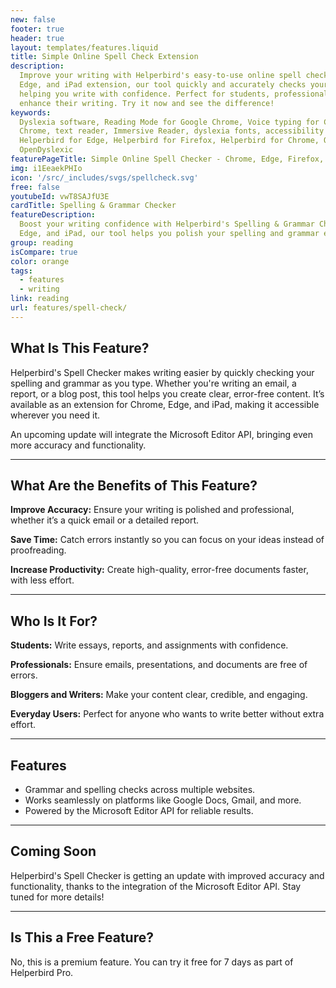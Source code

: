 ```yaml
---
new: false
footer: true
header: true
layout: templates/features.liquid
title: Simple Online Spell Check Extension
description:
  Improve your writing with Helperbird's easy-to-use online spell checker. Available as a Chrome,
  Edge, and iPad extension, our tool quickly and accurately checks your spelling and grammar,
  helping you write with confidence. Perfect for students, professionals, and anyone looking to
  enhance their writing. Try it now and see the difference!
keywords:
  Dyslexia software, Reading Mode for Google Chrome, Voice typing for Chrome, Text to speech for
  Chrome, text reader, Immersive Reader, dyslexia fonts, accessibility software, dyslexia software,
  Helperbird for Edge, Helperbird for Firefox, Helperbird for Chrome, Opendyslexic for Chrome,
  OpenDyslexic
featurePageTitle: Simple Online Spell Checker - Chrome, Edge, Firefox, and iPad Extension
img: i1EeaekPHIo
icon: '/src/_includes/svgs/spellcheck.svg'
free: false
youtubeId: vwT8SAJfU3E
cardTitle: Spelling & Grammar Checker
featureDescription:
  Boost your writing confidence with Helperbird's Spelling & Grammar Checker. Available on Chrome,
  Edge, and iPad, our tool helps you polish your spelling and grammar effortlessly.
group: reading
isCompare: true 
color: orange
tags:
  - features
  - writing
link: reading
url: features/spell-check/
---
```




## What Is This Feature?

Helperbird's Spell Checker makes writing easier by quickly checking your spelling and grammar as you type. Whether you're writing an email, a report, or a blog post, this tool helps you create clear, error-free content. It’s available as an extension for Chrome, Edge, and iPad, making it accessible wherever you need it.

An upcoming update will integrate the Microsoft Editor API, bringing even more accuracy and functionality.

---

## What Are the Benefits of This Feature?


**Improve Accuracy:** Ensure your writing is polished and professional, whether it’s a quick email or a detailed report.  

**Save Time:** Catch errors instantly so you can focus on your ideas instead of proofreading.  

**Increase Productivity:** Create high-quality, error-free documents faster, with less effort.  

---

## Who Is It For?


**Students:** Write essays, reports, and assignments with confidence.  

**Professionals:** Ensure emails, presentations, and documents are free of errors.  

**Bloggers and Writers:** Make your content clear, credible, and engaging.  

**Everyday Users:** Perfect for anyone who wants to write better without extra effort.

---

## Features

- Grammar and spelling checks across multiple websites.  
- Works seamlessly on platforms like Google Docs, Gmail, and more.  
- Powered by the Microsoft Editor API for reliable results.  

---

## Coming Soon

Helperbird's Spell Checker is getting an update with improved accuracy and functionality, thanks to the integration of the Microsoft Editor API. Stay tuned for more details!

---

## Is This a Free Feature?

No, this is a premium feature. You can try it free for 7 days as part of Helperbird Pro.
